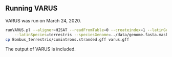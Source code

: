 ## Running VARUS

VARUS was run on March 24, 2020.

```bash
runVARUS.pl --aligner=HISAT --readFromTable=0 --createindex=1 --latinGenus=Bombus \
    --latinSpecies=terrestris --speciesGenome=../data/genome.fasta.masked --logfile=varus_log > log
cp Bombus_terrestris/cumintrons.stranded.gff varus.gff
```

The output of VARUS is included.
